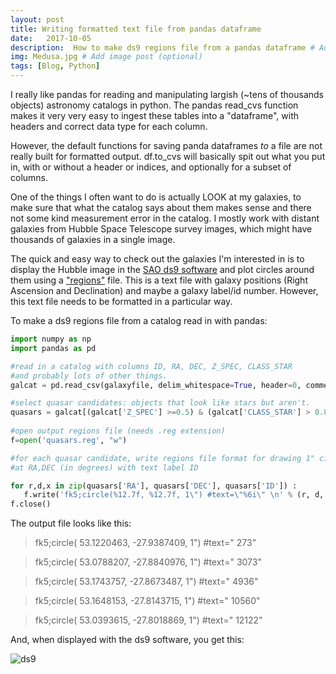 ```yaml
---
layout: post
title: Writing formatted text file from pandas dataframe
date:   2017-10-05
description:  How to make ds9 regions file from a pandas dataframe # Add post description (optional)
img: Medusa.jpg # Add image post (optional)
tags: [Blog, Python]
---
```


I really like pandas for reading and manipulating largish (~tens of thousands objects) astronomy catalogs in python. The pandas read_cvs function makes it very very easy to ingest these tables into a "dataframe", with headers and correct data type for each column. 

However, the default functions for saving panda dataframes _to_ a file are not really built for formatted output.   df.to_cvs will basically spit out what you put in, with or without a header or indices, and optionally for a subset of columns.     

One of the things I often want to do is actually LOOK at my galaxies,  to make sure that what the catalog says
about them makes sense and there not some kind measurement error in the catalog. I mostly work with distant galaxies from Hubble Space Telescope survey images,  which might have thousands of galaxies in a single image. 

The quick and easy way to check out the galaxies I'm interested in is to display the Hubble image in the [SAO ds9 software](http://ds9.si.edu/site/Home.html) and plot circles around them using a ["regions"](http://ds9.si.edu/doc/ref/region.html) file.   This is a text file with galaxy positions (Right Ascension and Declination) and maybe a galaxy label/id number.  However, this text file needs to be formatted in a particular way. 

To make a ds9 regions file from a catalog read in with pandas: 
```python
import numpy as np
import pandas as pd

#read in a catalog with columns ID, RA, DEC, Z_SPEC, CLASS_STAR 
#and probably lots of other things. 
galcat = pd.read_csv(galaxyfile, delim_whitespace=True, header=0, comment='#')   

#select quasar candidates: objects that look like stars but aren't.
quasars = galcat[(galcat['Z_SPEC'] >=0.5) & (galcat['CLASS_STAR'] > 0.85)]  
 
#open output regions file (needs .reg extension)
f=open('quasars.reg', "w") 

#for each quasar candidate, write regions file format for drawing 1" circle 
#at RA,DEC (in degrees) with text label ID

for r,d,x in zip(quasars['RA'], quasars['DEC'], quasars['ID']) :
   f.write('fk5;circle(%12.7f, %12.7f, 1\") #text=\"%6i\" \n' % (r, d, x)  
f.close()   
```

The output file looks like this:

> fk5;circle(  53.1220463,  -27.9387409,  1") #text="   273" 


> fk5;circle(  53.0788207,  -27.8840976,  1") #text="  3073" 


> fk5;circle(  53.1743757,  -27.8673487,  1") #text="  4936" 


> fk5;circle(  53.1648153,  -27.8143715,  1") #text=" 10560" 


> fk5;circle(  53.0393615,  -27.8018869,  1") #text=" 12122" 


And, when displayed with the ds9 software,  you get this:

![ds9](https://jenlotz.github.io/assets/img/ds9.png "ds9 region display")
